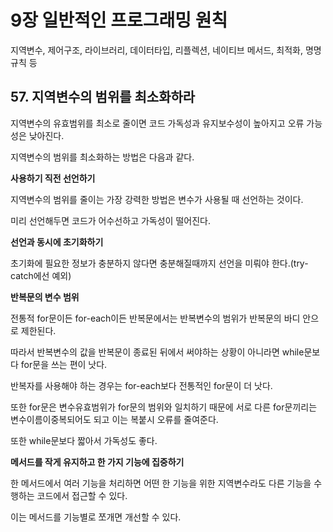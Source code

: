# 9장 일반적인 프로그래밍 원칙

지역변수, 제어구조, 라이브러리, 데이터타입, 리플렉션, 네이티브 메서드, 최적화, 명명규칙 등
## 57. 지역변수의 범위를 최소화하라

지역변수의 유효범위를 최소로 줄이면 코드 가독성과 유지보수성이 높아지고 오류 가능성은 낮아진다.

지역변수의 범위를 최소화하는 방법은 다음과 같다.

**사용하기 직전 선언하기**

지역변수의 범위를 줄이는 가장 강력한 방법은 변수가 사용될 때 선언하는 것이다.

미리 선언해두면 코드가 어수선하고 가독성이 떨어진다.

**선언과 동시에 초기화하기**

초기화에 필요한 정보가 충분하지 않다면 충분해질때까지 선언을 미뤄야 한다.(try-catch에선 예외)

**반복문의 변수 범위**

전통적 for문이든 for-each이든 반복문에서는 반복변수의 범위가 반복문의 바디 안으로 제한된다.

따라서 반복변수의 값을 반복문이 종료된 뒤에서 써야하는 상황이 아니라면 while문보다 for문을 쓰는 편이 낫다.

반복자를 사용해야 하는 경우는 for-each보다 전통적인 for문이 더 낫다.

또한 for문은 변수유효범위가 for문의 범위와 일치하기 때문에 서로 다른 for문끼리는 변수이름이중복되어도 되고 이는 복붙시 오류를 줄여준다.

또한 while문보다 짧아서 가독성도 좋다.

**메서드를 작게 유지하고 한 가지 기능에 집중하기**

한 메서드에서 여러 기능을 처리하면 어떤 한 기능을 위한 지역변수라도 다른 기능을 수행하는 코드에서 접근할 수 있다.

이는 메서드를 기능별로 쪼개면 개선할 수 있다.